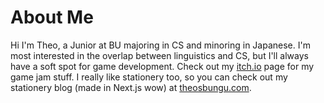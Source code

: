 # About Me

Hi I'm Theo, a Junior at BU majoring in CS and minoring in Japanese. I'm most interested in the overlap between linguistics and CS, 
but I'll always have a soft spot for game development. Check out my <a href="https://talcgames.itch.io/" target="_blank" rel="noopener noreferrer">itch.io</a> page for my game jam stuff. I really like stationery too, so you can check out my stationery blog (made in Next.js wow) at <a href="https://theosbungu.com/" target="_blank" rel="noopener noreferrer">theosbungu.com</a>.

<!---
theoc3/theoc3 is a ✨ special ✨ repository because its `README.md` (this file) appears on your GitHub profile.
You can click the Preview link to take a look at your changes.
--->
